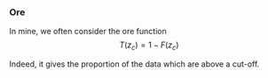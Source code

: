 ### Ore

In mine, we often consider the ore function 
$$T(z_c) = 1-F(z_c)$$

Indeed, it gives the proportion of the data which are above a cut-off.

